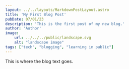 ```yaml
---
layout: ../../layouts/MarkdownPostLayout.astro
title: 'My First Blog Post'
pubDate: 07/01/23 
description: 'This is the first post of my new blog.'
author: 'Author'
image:
    url: ../../../public/landscape.svg
    alt: "landscape image"
tags: ["tech", "blogging", "learning in public"]
---
```


This is where the blog text goes.
